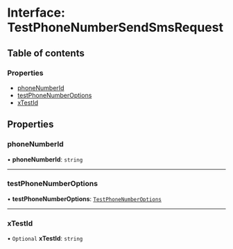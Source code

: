 # Interface: TestPhoneNumberSendSmsRequest

## Table of contents

### Properties

- [phoneNumberId](TestPhoneNumberSendSmsRequest.md#phonenumberid)
- [testPhoneNumberOptions](TestPhoneNumberSendSmsRequest.md#testphonenumberoptions)
- [xTestId](TestPhoneNumberSendSmsRequest.md#xtestid)

## Properties

### <a id="phonenumberid" name="phonenumberid"></a> phoneNumberId

• **phoneNumberId**: `string`

___

### <a id="testphonenumberoptions" name="testphonenumberoptions"></a> testPhoneNumberOptions

• **testPhoneNumberOptions**: [`TestPhoneNumberOptions`](TestPhoneNumberOptions.md)

___

### <a id="xtestid" name="xtestid"></a> xTestId

• `Optional` **xTestId**: `string`
